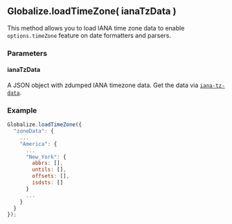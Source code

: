 ## Globalize.loadTimeZone( ianaTzData )

This method allows you to load IANA time zone data to enable `options.timeZone` feature on date formatters and parsers.

### Parameters

#### ianaTzData

A JSON object with zdumped IANA timezone data. Get the data via [`iana-tz-data`](https://github.com/rxaviers/iana-tz-data).

### Example

```javascript
Globalize.loadTimeZone({
  "zoneData": {
    ...
    "America": {
      ...
      "New_York": {
        abbrs: [],
        untils: [],
        offsets: [],
        isdsts: []
      }
      ...
    }
  }
});
```
